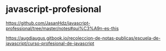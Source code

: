 # javascript-profesional


https://github.com/JasanHdz/javascript-professional/tree/master/notes#qui%C3%A9n-es-this

https://augdiaugus.gitbook.io/recoleccion-de-notas-publicas/escuela-de-javascript/curso-profesional-de-javascript
